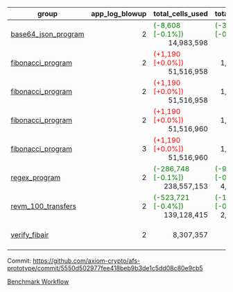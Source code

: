 | group | app_log_blowup | total_cells_used | total_cycles | total_proof_time_ms | agg_log_blowup | total_cells_used_leaf_agg | total_cycles_leaf_agg | total_proof_time_ms_leaf_agg | instance | alloc |
|---|---|---|---|---|---|---|---|---|---|---|
| [ base64_json_program ](https://github.com/axiom-crypto/afs-prototype/blob/gh-pages/benchmarks/individual/base64_json-2-2-64cpu-linux-arm64-mimalloc.md) | <div style='text-align: right'>2</div> | <span style="color: green">(-8,608 [-0.1%])</span> <div style='text-align: right'>14,983,598</div> | <span style="color: green">(-39 [-0.0%])</span> <div style='text-align: right'>217,310</div> | <span style="color: green">(-45.0 [-1.6%])</span> <div style='text-align: right'>2,720.0</div> | <div style='text-align: right'>2</div> | <span style="color: red">(+28,740 [+0.0%])</span> <div style='text-align: right'>293,137,578</div> | <span style="color: red">(+2,563 [+0.0%])</span> <div style='text-align: right'>6,746,319</div> | <span style="color: red">(+176.0 [+0.5%])</span> <div style='text-align: right'>39,108.0</div> | 64cpu-linux-arm64 | mimalloc |
| [ fibonacci_program ](https://github.com/axiom-crypto/afs-prototype/blob/gh-pages/benchmarks/individual/fibonacci-2-2-64cpu-linux-arm64-jemalloc.md) | <div style='text-align: right'>2</div> | <span style="color: red">(+1,190 [+0.0%])</span> <div style='text-align: right'>51,516,958</div> | <div style='text-align: right'>1,500,219</div> | <span style="color: red">(+3.0 [+0.0%])</span> <div style='text-align: right'>7,619.0</div> | <div style='text-align: right'>2</div> | <span style="color: red">(+7,460 [+0.0%])</span> <div style='text-align: right'>143,317,600</div> | <span style="color: red">(+648 [+0.0%])</span> <div style='text-align: right'>3,502,943</div> | <span style="color: red">(+49.0 [+0.2%])</span> <div style='text-align: right'>21,209.0</div> | 64cpu-linux-arm64 | jemalloc |
| [ fibonacci_program ](https://github.com/axiom-crypto/afs-prototype/blob/gh-pages/benchmarks/individual/fibonacci-2-2-64cpu-linux-arm64-mimalloc.md) | <div style='text-align: right'>2</div> | <span style="color: red">(+1,190 [+0.0%])</span> <div style='text-align: right'>51,516,958</div> | <div style='text-align: right'>1,500,219</div> | <span style="color: red">(+21.0 [+0.3%])</span> <div style='text-align: right'>7,119.0</div> | <div style='text-align: right'>2</div> | <span style="color: green">(-3,050 [-0.0%])</span> <div style='text-align: right'>143,305,160</div> | <span style="color: green">(-198 [-0.0%])</span> <div style='text-align: right'>3,501,852</div> | <span style="color: green">(-122.0 [-0.6%])</span> <div style='text-align: right'>19,602.0</div> | 64cpu-linux-arm64 | mimalloc |
| [ fibonacci_program ](https://github.com/axiom-crypto/afs-prototype/blob/gh-pages/benchmarks/individual/fibonacci-2-2-64cpu-linux-x64-jemalloc.md) | <div style='text-align: right'>2</div> | <span style="color: red">(+1,190 [+0.0%])</span> <div style='text-align: right'>51,516,960</div> | <div style='text-align: right'>1,500,219</div> | <span style="color: green">(-383.0 [-5.0%])</span> <div style='text-align: right'>7,287.0</div> | <div style='text-align: right'>2</div> | <span style="color: red">(+4,210 [+0.0%])</span> <div style='text-align: right'>143,339,070</div> | <span style="color: red">(+416 [+0.0%])</span> <div style='text-align: right'>3,504,893</div> | <span style="color: green">(-1,309.0 [-6.2%])</span> <div style='text-align: right'>19,703.0</div> | 64cpu-linux-x64 | jemalloc |
| [ fibonacci_program ](https://github.com/axiom-crypto/afs-prototype/blob/gh-pages/benchmarks/individual/fibonacci-3-3-64cpu-linux-x64-jemalloc.md) | <div style='text-align: right'>3</div> | <span style="color: red">(+1,190 [+0.0%])</span> <div style='text-align: right'>51,516,960</div> | <div style='text-align: right'>1,500,219</div> | <span style="color: green">(-482.0 [-4.6%])</span> <div style='text-align: right'>10,109.0</div> | <div style='text-align: right'>3</div> | <span style="color: green">(-6,760 [-0.0%])</span> <div style='text-align: right'>98,054,571</div> | <span style="color: green">(-606 [-0.0%])</span> <div style='text-align: right'>2,454,421</div> | <span style="color: green">(-75.0 [-0.4%])</span> <div style='text-align: right'>19,330.0</div> | 64cpu-linux-x64 | jemalloc |
| [ regex_program ](https://github.com/axiom-crypto/afs-prototype/blob/gh-pages/benchmarks/individual/regex-2-2-64cpu-linux-arm64-mimalloc.md) | <div style='text-align: right'>2</div> | <span style="color: green">(-286,748 [-0.1%])</span> <div style='text-align: right'>238,557,153</div> | <span style="color: green">(-9,708 [-0.2%])</span> <div style='text-align: right'>4,181,201</div> | <span style="color: green">(-183.0 [-0.6%])</span> <div style='text-align: right'>28,526.0</div> | <div style='text-align: right'>2</div> | <span style="color: green">(-10,130 [-0.0%])</span> <div style='text-align: right'>314,402,061</div> | <span style="color: green">(-1,043 [-0.0%])</span> <div style='text-align: right'>7,302,344</div> | <span style="color: red">(+384.0 [+1.0%])</span> <div style='text-align: right'>40,407.0</div> | 64cpu-linux-arm64 | mimalloc |
| [ revm_100_transfers ](https://github.com/axiom-crypto/afs-prototype/blob/gh-pages/benchmarks/individual/revm_transfer-2-2-64cpu-linux-arm64-mimalloc.md) | <div style='text-align: right'>2</div> | <span style="color: green">(-523,721 [-0.4%])</span> <div style='text-align: right'>139,128,415</div> | <span style="color: green">(-18,499 [-0.8%])</span> <div style='text-align: right'>2,329,938</div> | <span style="color: green">(-64.0 [-0.4%])</span> <div style='text-align: right'>15,992.0</div> | - | - | - | - | 64cpu-linux-arm64 | mimalloc |
| [ verify_fibair ](https://github.com/axiom-crypto/afs-prototype/blob/gh-pages/benchmarks/individual/verify_fibair-2-2-64cpu-linux-arm64-mimalloc.md) | <div style='text-align: right'>2</div> | <div style='text-align: right'>8,307,357</div> | <div style='text-align: right'>199,267</div> | <div style='text-align: right'>1,588.0</div> | - | - | - | - | 64cpu-linux-arm64 | mimalloc |

Commit: https://github.com/axiom-crypto/afs-prototype/commit/5550d502977fee418beb9b3de1c5dd08c80e9cb5

[Benchmark Workflow](https://github.com/axiom-crypto/afs-prototype/actions/runs/11918970065)
